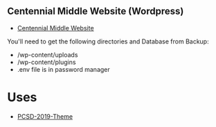 ## Centennial Middle Website (Wordpress)
- [Centennial Middle Website](https://centennial.provo.edu/)


You'll need to get the following directories and Database from Backup:
- /wp-content/uploads
- /wp-content/plugins
- .env file is in password manager

# Uses
- [PCSD-2019-Theme](https://github.com/Provo-City-School-District/PCSD-2019-Theme)
